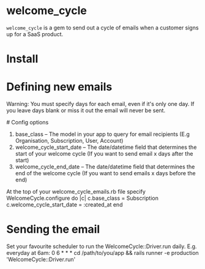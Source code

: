 # welcome_cycle

`welcome_cycle` is a gem to send out a cycle of emails when a
customer signs up for a SaaS product.

# Install


# Defining new emails

Warning: You must specify days for each email, even if it's only one day.
If you leave days blank or miss it out the email will never be sent.

# Config options
1) base_class – The model in your app to query for email recipients (E.g Organisation, Subscription, User, Account)
2) welcome_cycle_start_date – The date/datetime field that determines the start of your welcome cycle (If you want to send email x days after the start)
3) welcome_cycle_end_date – The date/datetime field that determines the end of the welcome cycle (If you want to send emails x days before the end)

At the top of your welcome_cycle_emails.rb file specify
WelcomeCycle.configure do |c|
  c.base_class = Subscription
  c.welcome_cycle_start_date = :created_at
end


# Sending the email
Set your favourite scheduler to run the WelcomeCycle::Driver.run daily. E.g. everyday at 6am:
0 6 * * * cd /path/to/you/app && rails runner -e production 'WelcomeCycle::Driver.run'